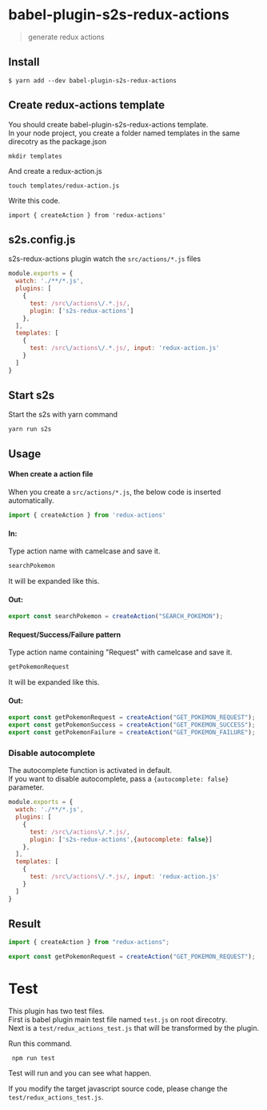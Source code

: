# babel-plugin-s2s-redux-actions

> generate redux actions

## Install

```
$ yarn add --dev babel-plugin-s2s-redux-actions
```

## Create redux-actions template

You should create babel-plugin-s2s-redux-actions template. \
In your node project, you create a folder named templates in the same direcotry as the package.json

`mkdir templates`

And create a redux-action.js

`touch templates/redux-action.js`

Write this code.

`import { createAction } from 'redux-actions'`

## s2s.config.js

s2s-redux-actions plugin watch the `src/actions/*.js` files

```js
module.exports = {
  watch: './**/*.js',
  plugins: [
    {
      test: /src\/actions\/.*.js/,
      plugin: ['s2s-redux-actions']
    },
  ],
  templates: [
    {
      test: /src\/actions\/.*.js/, input: 'redux-action.js'
    }
  ]
}
```
## Start s2s

Start the s2s with yarn command

`yarn run s2s`

## Usage

#### When create a action file

When you create a `src/actions/*.js`, the below code is inserted automatically.

```js
import { createAction } from 'redux-actions'
```

#### In:

Type action name with camelcase and save it.

```js
searchPokemon
```

It will be expanded like this.

#### Out:

```js
export const searchPokemon = createAction("SEARCH_POKEMON");
```

#### Request/Success/Failure pattern

Type action name containing "Request" with camelcase and save it.

```js
getPokemonRequest
```

It will be expanded like this.

#### Out:

```js
export const getPokemonRequest = createAction("GET_POKEMON_REQUEST");
export const getPokemonSuccess = createAction("GET_POKEMON_SUCCESS");
export const getPokemonFailure = createAction("GET_POKEMON_FAILURE");
```

### Disable autocomplete
The autocomplete function is activated in default. \
If you want to disable autocomplete, pass a `{autocomplete: false}` parameter.

```js
module.exports = {
  watch: './**/*.js',
  plugins: [
    {
      test: /src\/actions\/.*.js/,
      plugin: ['s2s-redux-actions',{autocomplete: false}]
    },
  ],
  templates: [
    {
      test: /src\/actions\/.*.js/, input: 'redux-action.js'
    }
  ]
}

```

## Result

```js
import { createAction } from "redux-actions";

export const getPokemonRequest = createAction("GET_POKEMON_REQUEST");

```


# Test

This plugin has two test files. \
First is babel plugin main test file named `test.js` on root direcotry. \
Next is a `test/redux_actions_test.js` that will be transformed by the plugin.

Run this command.

` npm run test`

Test will run and you can see what happen.

If you modify the target javascript source code, please change the `test/redux_actions_test.js`.
